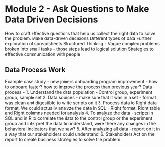 # Module 2 - Ask Questions to Make Data Driven Decisions

How to craft effective questions that help us collect the right data to solve the problem.
Make data-driven decisions
Different types of data
Further exploration of spreadsheets
Structured Thinking - Vague complex problems broken into small tasks - those steps lead to logical solution
Strategies to effective communication with people

## Data Process Work

Example case study - new joiners onboarding program improvement - how to onboard faster? how to improve the process than previous year?
Data process -
    1. Understand the data population - Control group, experiment group, sample set
    2. Data sources - make sure that it was in a set - format was clean and digestible to write scripts on it
    3. Process data to Right data format, We could actually analyze the data in SQL  - Right format, Right table and Right columns needed for analysis
    4. To analyze the data - scripts in SQL and in R to correlate the data to the control group or the experiment group and
       interpret the data to understand, were there any changes in the behavioral indicators that we saw?
    5. After analyzing all data - report on it in a way that our stakeholders could understand.
    6. Stakeholders Act on the report to create business strategies to solve the problem.
